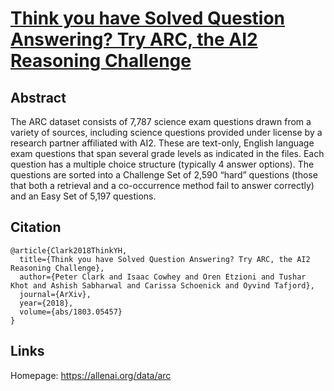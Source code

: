 # [Think you have Solved Question Answering? Try ARC, the AI2 Reasoning Challenge](https://arxiv.org/abs/1803.05457)

## Abstract

The ARC dataset consists of 7,787 science exam questions drawn from a variety
of sources, including science questions provided under license by a research
partner affiliated with AI2. These are text-only, English language exam questions
that span several grade levels as indicated in the files. Each question has a
multiple choice structure (typically 4 answer options). The questions are sorted
into a Challenge Set of 2,590 “hard” questions (those that both a retrieval and
a co-occurrence method fail to answer correctly) and an Easy Set of 5,197 questions.

## Citation
```
@article{Clark2018ThinkYH,
  title={Think you have Solved Question Answering? Try ARC, the AI2 Reasoning Challenge},
  author={Peter Clark and Isaac Cowhey and Oren Etzioni and Tushar Khot and Ashish Sabharwal and Carissa Schoenick and Oyvind Tafjord},
  journal={ArXiv},
  year={2018},
  volume={abs/1803.05457}
}
```
## Links

Homepage: https://allenai.org/data/arc
